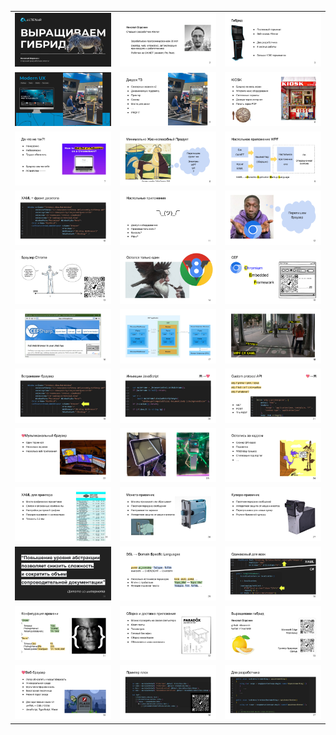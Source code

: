 | | | |
|:---:|:---:|:---:|
|<img width=300 src="https://github.com/nikvoronin/howto-grow-hybrid-app/blob/main/slides/00.png">|<img width=300 src="https://github.com/nikvoronin/howto-grow-hybrid-app/blob/main/slides/01.png">|<img width=300 src="https://github.com/nikvoronin/howto-grow-hybrid-app/blob/main/slides/02.png">|
|<img width=300 src="https://github.com/nikvoronin/howto-grow-hybrid-app/blob/main/slides/03.png">|<img width=300 src="https://github.com/nikvoronin/howto-grow-hybrid-app/blob/main/slides/04.png">|<img width=300 src="https://github.com/nikvoronin/howto-grow-hybrid-app/blob/main/slides/05.png">|
|<img width=300 src="https://github.com/nikvoronin/howto-grow-hybrid-app/blob/main/slides/06.png">|<img width=300 src="https://github.com/nikvoronin/howto-grow-hybrid-app/blob/main/slides/07.png">|<img width=300 src="https://github.com/nikvoronin/howto-grow-hybrid-app/blob/main/slides/08.png">|
|<img width=300 src="https://github.com/nikvoronin/howto-grow-hybrid-app/blob/main/slides/09.png">|<img width=300 src="https://github.com/nikvoronin/howto-grow-hybrid-app/blob/main/slides/10.png">|<img width=300 src="https://github.com/nikvoronin/howto-grow-hybrid-app/blob/main/slides/11.png">|
|<img width=300 src="https://github.com/nikvoronin/howto-grow-hybrid-app/blob/main/slides/12.png">|<img width=300 src="https://github.com/nikvoronin/howto-grow-hybrid-app/blob/main/slides/13.png">|<img width=300 src="https://github.com/nikvoronin/howto-grow-hybrid-app/blob/main/slides/14.png">|
|<img width=300 src="https://github.com/nikvoronin/howto-grow-hybrid-app/blob/main/slides/15.png">|<img width=300 src="https://github.com/nikvoronin/howto-grow-hybrid-app/blob/main/slides/16.png">|<img width=300 src="https://github.com/nikvoronin/howto-grow-hybrid-app/blob/main/slides/17.png">|
|<img width=300 src="https://github.com/nikvoronin/howto-grow-hybrid-app/blob/main/slides/18.png">|<img width=300 src="https://github.com/nikvoronin/howto-grow-hybrid-app/blob/main/slides/19.png">|<img width=300 src="https://github.com/nikvoronin/howto-grow-hybrid-app/blob/main/slides/20.png">|
|<img width=300 src="https://github.com/nikvoronin/howto-grow-hybrid-app/blob/main/slides/21.png">|<img width=300 src="https://github.com/nikvoronin/howto-grow-hybrid-app/blob/main/slides/22.png">|<img width=300 src="https://github.com/nikvoronin/howto-grow-hybrid-app/blob/main/slides/23.png">|
|<img width=300 src="https://github.com/nikvoronin/howto-grow-hybrid-app/blob/main/slides/24.png">|<img width=300 src="https://github.com/nikvoronin/howto-grow-hybrid-app/blob/main/slides/25.png">|<img width=300 src="https://github.com/nikvoronin/howto-grow-hybrid-app/blob/main/slides/26.png">|
|<img width=300 src="https://github.com/nikvoronin/howto-grow-hybrid-app/blob/main/slides/27.png">|<img width=300 src="https://github.com/nikvoronin/howto-grow-hybrid-app/blob/main/slides/28.png">|<img width=300 src="https://github.com/nikvoronin/howto-grow-hybrid-app/blob/main/slides/29.png">|
|<img width=300 src="https://github.com/nikvoronin/howto-grow-hybrid-app/blob/main/slides/30.png">|<img width=300 src="https://github.com/nikvoronin/howto-grow-hybrid-app/blob/main/slides/31.png">|<img width=300 src="https://github.com/nikvoronin/howto-grow-hybrid-app/blob/main/slides/32.png">|
|<img width=300 src="https://github.com/nikvoronin/howto-grow-hybrid-app/blob/main/slides/34.png">|<img width=300 src="https://github.com/nikvoronin/howto-grow-hybrid-app/blob/main/slides/35.png">|<img width=300 src="https://github.com/nikvoronin/howto-grow-hybrid-app/blob/main/slides/36.png">|
